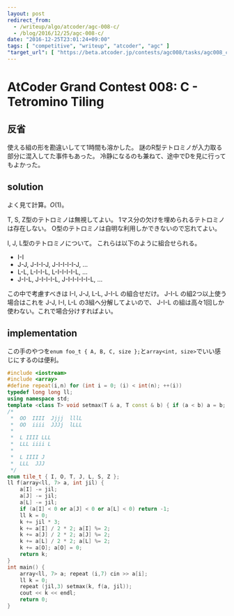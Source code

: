 ```yaml
---
layout: post
redirect_from:
  - /writeup/algo/atcoder/agc-008-c/
  - /blog/2016/12/25/agc-008-c/
date: "2016-12-25T23:01:24+09:00"
tags: [ "competitive", "writeup", "atcoder", "agc" ]
"target_url": [ "https://beta.atcoder.jp/contests/agc008/tasks/agc008_c" ]
---
```


# AtCoder Grand Contest 008: C - Tetromino Tiling

## 反省

使える組の形を勘違いしてて$1$時間も溶かした。
謎のR型テトロミノが入力取る部分に混入してた事件もあった。
冷静になるのも兼ねて、途中でDを見に行ってもよかった。

## solution

よく見て計算。$O(1)$。

T, S, Z型のテトロミノは無視してよい。
$1$マス分の欠けを埋められるテトロミノは存在しない。
O型のテトロミノは自明な利用しかできないので忘れてよい。

I, J, L型のテトロミノについて。
これらは以下のように組合せられる。

-   I-I
-   J-J, J-I-I-J, J-I-I-I-I-J, $\dots$
-   L-L, L-I-I-L, L-I-I-I-I-L, $\dots$
-   J-I-L, J-I-I-I-L, J-I-I-I-I-I-L, $\dots$

この中で考慮すべきは I-I, J-J, L-L, J-I-L の組合せだけ。
J-I-L の組$2$つ以上使う場合はこれを J-J, I-I, L-L の$3$組へ分解してよいので、 J-I-L の組は高々$1$回しか使わない。これで場合分けすればよい。

## implementation

この手のやつを`enum foo_t { A, B, C, size };`と`array<int, size>`でいい感じにするのは便利。

``` c++
#include <iostream>
#include <array>
#define repeat(i,n) for (int i = 0; (i) < int(n); ++(i))
typedef long long ll;
using namespace std;
template <class T> void setmax(T & a, T const & b) { if (a < b) a = b; }
/*
 *  OO  IIII  Jjjj  lllL
 *  OO  iiii  JJJj  lLLL
 *
 *  L IIII LLL
 *  LLL iiii L
 *
 *  L IIII J
 *  LLL  JJJ
 */
enum tile_t { I, O, T, J, L, S, Z };
ll f(array<ll, 7> a, int jil) {
    a[I] -= jil;
    a[J] -= jil;
    a[L] -= jil;
    if (a[I] < 0 or a[J] < 0 or a[L] < 0) return -1;
    ll k = 0;
    k += jil * 3;
    k += a[I] / 2 * 2; a[I] %= 2;
    k += a[J] / 2 * 2; a[J] %= 2;
    k += a[L] / 2 * 2; a[L] %= 2;
    k += a[O]; a[O] = 0;
    return k;
}
int main() {
    array<ll, 7> a; repeat (i,7) cin >> a[i];
    ll k = 0;
    repeat (jil,3) setmax(k, f(a, jil));
    cout << k << endl;
    return 0;
}
```
